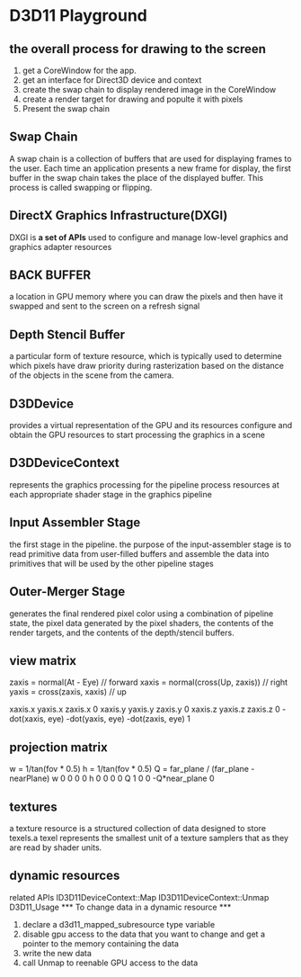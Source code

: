 # D3D11 Playground

## the overall process for drawing to the screen
1. get a CoreWindow for the app.
2. get an interface for Direct3D device and context
3. create the swap chain to display rendered image in the CoreWindow
4. create a render target for drawing and populte it with pixels
5. Present the swap chain

## Swap Chain
A swap chain is a collection of buffers that are used for displaying frames to the user.
Each time an application presents a new frame for display, the first buffer in the swap chain takes the place of the displayed buffer.
This process is called swapping or flipping.

## DirectX Graphics Infrastructure(DXGI)
DXGI is **a set of APIs** used to configure and manage
low-level graphics and graphics adapter resources

## BACK BUFFER
a location in GPU memory where you can draw the pixels
and then have it swapped and sent to the screen
on a refresh signal

## Depth Stencil Buffer
a particular form of texture resource, which is typically used to determine 
which pixels have draw priority during rasterization based on the distance of
the objects in the scene from the camera. 

## D3DDevice
provides a virtual representation of the GPU and its resources
configure and obtain the GPU resources to start processing the graphics in a scene

## D3DDeviceContext
represents the graphics processing for the pipeline
process resources at each appropriate shader stage in the graphics pipeline

## Input Assembler Stage
the first stage in the pipeline. the purpose of the input-assembler stage is
to read primitive data from user-filled buffers and assemble the data into
primitives that will be used by the other pipeline stages

## Outer-Merger Stage
generates the final rendered pixel color using a combination of pipeline state,
the pixel data generated by the pixel shaders, the contents of the render targets,
and the contents of the depth/stencil buffers.

## view matrix
zaxis = normal(At - Eye) // forward 
xaxis = normal(cross(Up, zaxis)) // right
yaxis = cross(zaxis, xaxis) // up

 xaxis.x           yaxis.x           zaxis.x          0
 xaxis.y           yaxis.y           zaxis.y          0
 xaxis.z           yaxis.z           zaxis.z          0
-dot(xaxis, eye)  -dot(yaxis, eye)  -dot(zaxis, eye)  1


## projection matrix
w = 1/tan(fov * 0.5)
h = 1/tan(fov * 0.5)
Q = far_plane / (far_plane - nearPlane)
w       0       0              0
0       h       0              0
0       0       Q              1
0       0   -Q*near_plane      0

## textures
a texture resource is a structured collection of data designed
to store texels.a texel represents the smallest unit of a texture
samplers that as they are read by shader units.

## dynamic resources
related APIs
ID3D11DeviceContext::Map
ID3D11DeviceContext::Unmap
D3D11_Usage
*** To change data in a dynamic resource ***
1. declare a d3d11_mapped_subresource type variable
2. disable gpu access to the data that you want to
change and get a pointer to the memory containing the data
3. write the new data
4. call Unmap to reenable GPU access to the data

